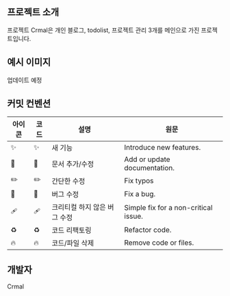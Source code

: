 ## 프로젝트 소개

프로젝트 Crmal은 개인 블로그, todolist, 프로젝트 관리 3개를 메인으로 가진 프로젝트입니다.

## 예시 이미지

업데이트 예정

## 커밋 컨벤션

| 아이콘 | 코드               | 설명                         | 원문                                 |
| ------ | ------------------ | ---------------------------- | ------------------------------------ |
| ✨     | :sparkles:         | 새 기능                      | Introduce new features.              |
| 📝     | :memo:             | 문서 추가/수정               | Add or update documentation.         |
| ✏️     | :pencil2:          | 간단한 수정                  | Fix typos                            |
| 🐛     | :bug:              | 버그 수정                    | Fix a bug.                           |
| 🩹     | :adhesive_bandage: | 크리티컬 하지 않은 버그 수정 | Simple fix for a non-critical issue. |
| ♻️     | :recycle:          | 코드 리팩토링                | Refactor code.                       |
| 🔥     | :fire:             | 코드/파일 삭제               | Remove code or files.                |

## 개발자

Crmal
